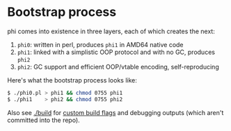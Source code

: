 # Bootstrap process
phi comes into existence in three layers, each of which creates the next:

1. `phi0`: written in perl, produces `phi1` in AMD64 native code
2. `phi1`: linked with a simplistic OOP protocol and with no GC, produces `phi2`
3. `phi2`: GC support and efficient OOP/vtable encoding, self-reproducing

Here's what the bootstrap process looks like:

```bash
$ ./phi0.pl > phi1 && chmod 0755 phi1
$ ./phi1    > phi2 && chmod 0755 phi2
```

Also see [./build](./build) for [custom build flags](phi0.pl#L55) and debugging
outputs (which aren't committed into the repo).
